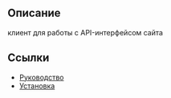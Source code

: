 ## Описание

клиент для работы с API-интерфейсом сайта

## Ссылки

* [Руководство](guide/ru/README.md)
* [Установка](guide/ru/install.md)
